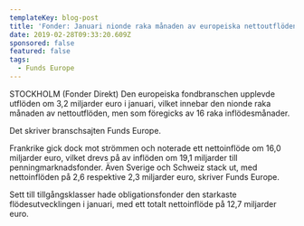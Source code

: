 ```yaml
---
templateKey: blog-post
title: 'Fonder: Januari nionde raka månaden av europeiska nettoutflöden'
date: 2019-02-28T09:33:20.609Z
sponsored: false
featured: false
tags:
  - Funds Europe
---
```

STOCKHOLM (Fonder Direkt) Den europeiska fondbranschen upplevde utflöden om 3,2 miljarder euro i januari, vilket innebar den nionde raka månaden av nettoutflöden, men som föregicks av 16 raka inflödesmånader.



Det skriver branschsajten Funds Europe.



Frankrike gick dock mot strömmen och noterade ett nettoinflöde om 16,0 miljarder euro, vilket drevs på av inflöden om 19,1 miljarder till penningmarknadsfonder. Även Sverige och Schweiz stack ut, med nettoinflöden på 2,6 respektive 2,3 miljarder euro, skriver Funds Europe.



Sett till tillgångsklasser hade obligationsfonder den starkaste flödesutvecklingen i januari, med ett totalt nettoinflöde på 12,7 miljarder euro.
